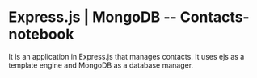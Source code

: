 # Express.js | MongoDB -- Contacts-notebook


It is an application in Express.js that manages contacts. It uses ejs as a template engine and MongoDB as a database manager.
